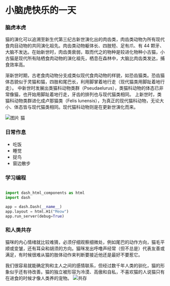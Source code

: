 # 小脑虎快乐的一天

### 脑虎本虎

猫的演化可以追溯至新生代第三纪古新世演化出的肉齿类，肉齿类动物为所有现代食肉目动物的共同演化祖先。肉齿类动物躯体长、四肢短、足有爪、有 44 颗牙、大脑不发达。在始新世时，肉齿类衰弱，取而代之的物种是较进化物种小古猫，小古猫是现代所有陆栖食肉动物的演化祖先，栖息在森林中，大脑比肉齿类发达，捕食效率高。

渐新世时期，古老食肉动物分支成类似现代食肉动物的样貌，如恐齿猫类。恐齿猫体态貌似于灵猫和猫，四肢和尾巴长，利用脚掌着地行走（现代猫类用脚趾着地行走）。 中新世时发展出类猫科动物类群（Pseudaelurus），类猫科动物的体态已非常像猫，也开始用脚趾着地行走，牙齿的排列也与现代猫类相同。 上新世时，类猫科动物类群进化成卢那猫类（Felis lunensis），为真正的现代猫科动物，无论大小、体态皆与现代猫类相同。现代猫科动物则是在更新世演化而来。

![图片 猫](https://ichef.bbci.co.uk/news/976/cpsprodpb/12A9B/production/_111434467_gettyimages-1143489763.jpg)

### 日常作息

- 吃饭
- 睡觉
- 捉鸟
- 窗边散步

### 学习编程

```python

import dash_html_components as html
import dash

app = dash.Dash(__name__)
app.layout = html.H1("Meow")
app.run_server(debug=True)

```

### 和人类共存

猫咪的内心情绪就比较难猜，必须仔细观察细微处，例如尾巴的动作方向，猫毛平顺或变皱，还有耳朵和胡须的方向。猫咪发出呼噜声经常（但不总是）代表友善或满足，有时候很难从猫的肢体动作来判断要接近他还是最好不要惹它。

我们很容易就能确定狗和主人之间的感情联系，但经过数千年人类的驯化，猫的形象似乎还有待改善。猫的独立被形容为冷漠、高傲和自私，不喜欢猫的人说猫只有在进食的时候才像人类养的宠物。
![共存](https://hips.hearstapps.com/hmg-prod.s3.amazonaws.com/images/womanyellingcat-1573233850.jpg?resize=768:*)
